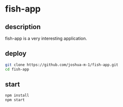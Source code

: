 # fish-app

## description

fish-app is a very interesting application.

## deploy

```bash
git clone https://github.com/joshua-m-1/fish-app.git
cd fish-app
```

## start

```bash
npm install
npm start
```
